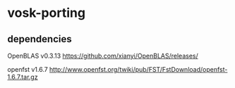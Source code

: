 # vosk-porting

## dependencies

OpenBLAS v0.3.13 https://github.com/xianyi/OpenBLAS/releases/

openfst v1.6.7 http://www.openfst.org/twiki/pub/FST/FstDownload/openfst-1.6.7.tar.gz
